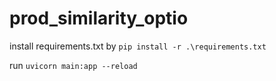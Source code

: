 # prod_similarity_optio

install requirements.txt by ```pip install -r .\requirements.txt```

run ```uvicorn main:app --reload```    
